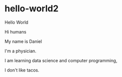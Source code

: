 # hello-world2

Hello World

Hi humans

My name is Daniel

I'm a physician.

I am learning data science and computer programming,

I don't like tacos.
